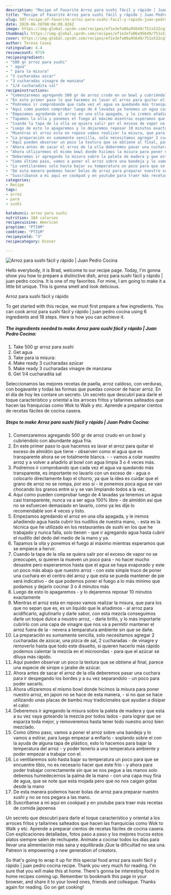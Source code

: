 ```yaml
---
description: "Recipe of Favorite Arroz para sushi fácil y rápido | Juan Pedro Cocina"
title: "Recipe of Favorite Arroz para sushi fácil y rápido | Juan Pedro Cocina"
slug: 507-recipe-of-favorite-arroz-para-sushi-facil-y-rapido-juan-pedro-cocina
date: 2020-06-26T08:04:09.826Z
image: https://img-global.cpcdn.com/recipes/ef1e3efa06a95649/751x532cq70/arroz-para-sushi-facil-y-rapido-juan-pedro-cocina-foto-principal.jpg
thumbnail: https://img-global.cpcdn.com/recipes/ef1e3efa06a95649/751x532cq70/arroz-para-sushi-facil-y-rapido-juan-pedro-cocina-foto-principal.jpg
cover: https://img-global.cpcdn.com/recipes/ef1e3efa06a95649/751x532cq70/arroz-para-sushi-facil-y-rapido-juan-pedro-cocina-foto-principal.jpg
author: Teresa Casey
ratingvalue: 4.4
reviewcount: 9719
recipeingredient:
- "500 gr arroz para sushi"
- " agua"
- " para la misura"
- "3 cucharadas azcar"
- "3 cucharadas vinagre de manzana"
- "1/4 cucharadita sal"
recipeinstructions:
- "Comenzaremos agregando 500 gr de arroz crudo en un bowl y cubriéndolo con abundante agua fría."
- "En este primer paso lo que hacemos es lavar el arroz para quitar el exceso de almidón que tiene observen como el agua que es transparente ahora se ve totalmente blanca.  vamos a colar nuestro arroz y a volver a añadirlo al bowl con agua limpia 3 o 4 veces más."
- "Podremos ir comprobando que cada vez el agua va quedando más transparente, es importante no lavarlo con un exceso de  agua o colocarlo directamente bajo el chorro, ya que la idea es cuidar que el grano de arroz no se rompa, por eso si le ponemos poca agua se van chocando los granos entre si y se van limpiando todos a la vez."
- "Aquí como pueden comprobar luego de 4 lavadas ya tenemos un agua casi transparente, nunca va a ser agua 100% libre  de almidón así que no se esfuercen demasiado en lavarlo, como ya les dije lo recomendable son 4 veces y listo."
- "Empezamos agredando el arroz en una olla apagada, y le iremos añadiendo agua hasta cubrir los nudillos de nuestra mano, esta es la técnica que he utilizado en los restaurantes de sushi en los que he trabajado y nunca falla, solo tienen que ir agregando agua hasta cubrir el nudillo del dedo del medio de la mano y ya."
- "Tapamos la olla y ponemos el fuego al máximo mientras esperamos que se empiece a hervir."
- "Cuando la tapa de la olla se quiera salir por el exceso de vapor no se preocupen, si quieren la mueven un poco para  no hacer mucho desastre pero esperaremos hasta que el agua se haya evaporado y este un poco más abajo que nuestro arroz con este simple truco de poner una cuchara en el centro del arroz y que esta se pueda mantener de pie será indicativo  de que podemos poner el fuego a lo más mínimo que podamos y dejarlo cocinar 3 o 4 minutos más"
- "Luego de esto lo apagaremos y lo dejaremos reposar 10 minutos exactamente"
- "Mientras el arroz esta en reposo vamos realizar la misura, que para los que no sepan que es, es un líquido que le añadimos al arroz para acidificarlo, aglutinarlo y darle sabor, con esta mezcla conseguimos darle un toque dulce a neustro arroz, darle brillo, y lo más importarte cubrirlo con una capa de vinagre que nos va a permitir mantener el arroz fuera de la nevera a temparatura ambiente sin que se dañe."
- "La preparación es sumamente sencilla, solo necesitamos agregar 2 cucharadas de azúcar, una pizca de sal, 2 cucharadas de vinagre y removerlo hasta que todo este disuelto, si quieren hacerlo más rápido podemos calentar la mezcla en el microondas para que el azúcar se diluya más rápido."
- "Aquí pueden observar un poco la textura que se obtiene al final, parece una especie de sirope o jarabe de azúcar."
- "Ahora antes de sacar el arroz de la olla deberemos pasar una cuchara para ir despegando los bordes y a su vez separandolo un poco para poder sacarlo."
- "Ahora utlizaremos el mismo bowl donde hicimos la misura para poner nuestro arroz, en japon no se hace de esta manera, si no que se hace utilizando unas placas de bambú muy tradicionales que ayudan a disipar el calor."
- "Deberemos ir agregando la misura sobre la paleta de madera y que esta a su vez vaya goteando la mezcla por todos lados para lograr que se esparza toda mejor, y removeremos hasta tener todo nuestro arroz bien mezclado."
- "Como último paso, vamos a poner el arroz sobre una bandeja y lo vamos a estirar, para luego empezar a enfiarlo  soplando sobre el con la ayuda de alguna tapa de plástico, esto lo hacemos para bajar la temperatura del arroz y poder tenerlo a una temperatura ambiente y poder empezar a trabajar con el."
- "Lo ventilaremos solo hasta bajar su temperatura un poco para que se encuentre tibio, no es necesario hacer que este frío y ahora para poder trabajar correctamente sin que se nos pegue a las manos solo debemos humedecernos la palma de la mano con una capa muy fina de agua, que se note que esta mojada pero que no nos caigan gotas desde la mano"
- "De esta manera podemos hacer bolas de arroz para preparar nuestro sushi y no se nos pegara a las mano."
- "Suscribanse a mi aquí en cookpad y en youtube para traer más recetas de comida japoensa"
categories:
- Recipe
tags:
- arroz
- para
- sushi

katakunci: arroz para sushi 
nutrition: 184 calories
recipecuisine: American
preptime: "PT19M"
cooktime: "PT31M"
recipeyield: "3"
recipecategory: Dinner

---
```



![Arroz para sushi fácil y rápido | Juan Pedro Cocina](https://img-global.cpcdn.com/recipes/ef1e3efa06a95649/751x532cq70/arroz-para-sushi-facil-y-rapido-juan-pedro-cocina-foto-principal.jpg)

Hello everybody, it is Brad, welcome to our recipe page. Today, I'm gonna show you how to prepare a distinctive dish, arroz para sushi fácil y rápido | juan pedro cocina. It is one of my favorites. For mine, I am going to make it a little bit unique. This is gonna smell and look delicious.

Arroz para sushi fácil y rápido 

To get started with this recipe, we must first prepare a few ingredients. You can cook arroz para sushi fácil y rápido | juan pedro cocina using 6 ingredients and 18 steps. Here is how you can achieve it.

<!--inarticleads1-->

##### The ingredients needed to make Arroz para sushi fácil y rápido | Juan Pedro Cocina:

1. Take 500 gr arroz para sushi
1. Get  agua
1. Take  para la misura:
1. Make ready 3 cucharadas azúcar
1. Make ready 3 cucharadas vinagre de manzana
1. Get 1/4 cucharadita sal


Seleccionamos las mejores recetas de paella, arroz caldoso, con verduras, con bogavante y todas las formas que puedas conocer de hacer arroz. En el día de hoy les contare un secreto. Un secreto que descubrí para darle el toque característico y oriental a los arroces fritos y tallarines salteados que hacen las franquicias como Wok to Walk y etc. Aprende a preparar cientos de recetas fáciles de cocina casera. 

<!--inarticleads2-->

##### Steps to make Arroz para sushi fácil y rápido | Juan Pedro Cocina:

1. Comenzaremos agregando 500 gr de arroz crudo en un bowl y cubriéndolo con abundante agua fría.
1. En este primer paso lo que hacemos es lavar el arroz para quitar el exceso de almidón que tiene - observen como el agua que es transparente ahora se ve totalmente blanca. -  - vamos a colar nuestro arroz y a volver a añadirlo al bowl con agua limpia 3 o 4 veces más.
1. Podremos ir comprobando que cada vez el agua va quedando más transparente, es importante no lavarlo con un exceso de  - agua o colocarlo directamente bajo el chorro, ya que la idea es cuidar que el grano de arroz no se rompa, por eso si - le ponemos poca agua se van chocando los granos entre si y se van limpiando todos a la vez.
1. Aquí como pueden comprobar luego de 4 lavadas ya tenemos un agua casi transparente, nunca va a ser agua 100% libre  - de almidón así que no se esfuercen demasiado en lavarlo, como ya les dije lo recomendable son 4 veces y listo.
1. Empezamos agredando el arroz en una olla apagada, y le iremos añadiendo agua hasta cubrir los nudillos de nuestra mano, - esta es la técnica que he utilizado en los restaurantes de sushi en los que he trabajado y nunca falla, solo tienen - que ir agregando agua hasta cubrir el nudillo del dedo del medio de la mano y ya.
1. Tapamos la olla y ponemos el fuego al máximo mientras esperamos que se empiece a hervir.
1. Cuando la tapa de la olla se quiera salir por el exceso de vapor no se preocupen, si quieren la mueven un poco para  - no hacer mucho desastre pero esperaremos hasta que el agua se haya evaporado y este un poco más abajo que nuestro arroz - con este simple truco de poner una cuchara en el centro del arroz y que esta se pueda mantener de pie será indicativo  - de que podemos poner el fuego a lo más mínimo que podamos y dejarlo cocinar 3 o 4 minutos más
1. Luego de esto lo apagaremos - y lo dejaremos reposar 10 minutos exactamente
1. Mientras el arroz esta en reposo vamos realizar la misura, que para los que no sepan que es, es un líquido que le añadimos - al arroz para acidificarlo, aglutinarlo y darle sabor, con esta mezcla conseguimos darle un toque dulce a neustro arroz, - darle brillo, y lo más importarte cubrirlo con una capa de vinagre que nos va a permitir mantener el arroz fuera de la - nevera a temparatura ambiente sin que se dañe.
1. La preparación es sumamente sencilla, solo necesitamos agregar 2 cucharadas de azúcar, una pizca de sal, 2 cucharadas - de vinagre y removerlo hasta que todo este disuelto, si quieren hacerlo más rápido podemos calentar la mezcla en el microondas - para que el azúcar se diluya más rápido.
1. Aquí pueden observar un poco la textura que se obtiene al final, parece una especie de sirope o jarabe de azúcar.
1. Ahora antes de sacar el arroz de la olla deberemos pasar una cuchara para ir despegando los bordes y a su vez separandolo - un poco para poder sacarlo.
1. Ahora utlizaremos el mismo bowl donde hicimos la misura para poner nuestro arroz, en japon no se hace de esta manera, - si no que se hace utilizando unas placas de bambú muy tradicionales que ayudan a disipar el calor.
1. Deberemos ir agregando la misura sobre la paleta de madera y que esta a su vez vaya goteando la mezcla por todos lados - para lograr que se esparza toda mejor, y removeremos hasta tener todo nuestro arroz bien mezclado.
1. Como último paso, vamos a poner el arroz sobre una bandeja y lo vamos a estirar, para luego empezar a enfiarlo  - soplando sobre el con la ayuda de alguna tapa de plástico, esto lo hacemos para bajar la temperatura del arroz - y poder tenerlo a una temperatura ambiente y poder empezar a trabajar con el.
1. Lo ventilaremos solo hasta bajar su temperatura un poco para que se encuentre tibio, no es necesario hacer que este frío - y ahora para poder trabajar correctamente sin que se nos pegue a las manos solo debemos humedecernos la palma de la mano - con una capa muy fina de agua, que se note que esta mojada pero que no nos caigan gotas desde la mano
1. De esta manera podemos hacer bolas de arroz para preparar nuestro sushi y no se nos pegara a las mano.
1. Suscribanse a mi aquí en cookpad y en youtube para traer más recetas de comida japoensa


Un secreto que descubrí para darle el toque característico y oriental a los arroces fritos y tallarines salteados que hacen las franquicias como Wok to Walk y etc. Aprende a preparar cientos de recetas fáciles de cocina casera. Con explicaciones detalladas, fotos paso a paso y los mejores trucos estos platos siempre salen de rechupete. Anímate a cocinar todos los días para llevar una alimentación más sana y equilibrada ¡Que la dificultad no sea una. Patreon is empowering a new generation of creators. 

So that's going to wrap it up for this special food arroz para sushi fácil y rápido | juan pedro cocina recipe. Thank you very much for reading. I'm sure that you will make this at home. There's gonna be interesting food in home recipes coming up. Remember to bookmark this page in your browser, and share it to your loved ones, friends and colleague. Thanks again for reading. Go on get cooking!
